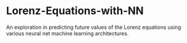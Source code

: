 # Lorenz-Equations-with-NN
An exploration in predicting future values of the Lorenz equations using various neural net machine learning architectures. 
